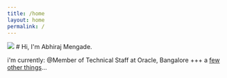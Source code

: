 ```yaml
---
title: /home
layout: home
permalink: /
---
```


<img src="../assets/img/home.jpg"/>
# Hi, I'm Abhiraj Mengade.

i'm currently:
@Member of Technical Staff at Oracle, Bangalore
+++ a [few other things](about)...
